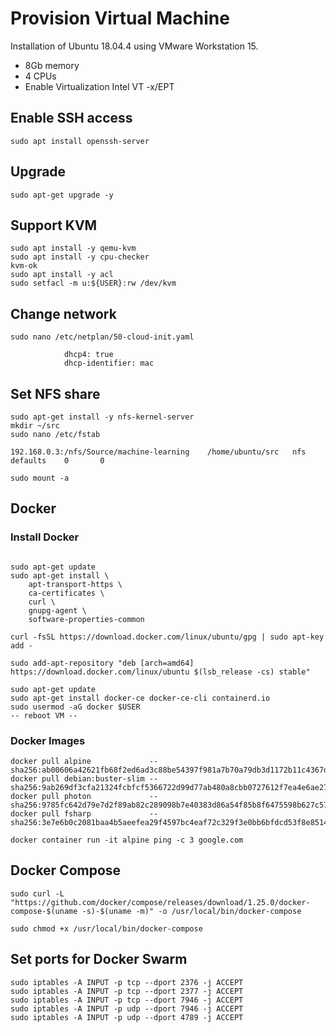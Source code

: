 # Provision Virtual Machine

Installation of Ubuntu 18.04.4 using VMware Workstation 15.

- 8Gb memory
- 4 CPUs
- Enable Virtualization Intel VT -x/EPT

## Enable SSH access
```console
sudo apt install openssh-server
```

## Upgrade
```console
sudo apt-get upgrade -y
```

## Support KVM
```console
sudo apt install -y qemu-kvm
sudo apt install -y cpu-checker
kvm-ok
sudo apt install -y acl
sudo setfacl -m u:${USER}:rw /dev/kvm
```

## Change network
```console
sudo nano /etc/netplan/50-cloud-init.yaml

            dhcp4: true
            dhcp-identifier: mac
```

## Set NFS share
```console
sudo apt-get install -y nfs-kernel-server
mkdir ~/src
sudo nano /etc/fstab
```

```text
192.168.0.3:/nfs/Source/machine-learning    /home/ubuntu/src   nfs      defaults    0       0
```

```console
sudo mount -a
```

## Docker

### Install Docker

```console

sudo apt-get update
sudo apt-get install \
    apt-transport-https \
    ca-certificates \
    curl \
    gnupg-agent \
    software-properties-common

curl -fsSL https://download.docker.com/linux/ubuntu/gpg | sudo apt-key add -

sudo add-apt-repository "deb [arch=amd64] https://download.docker.com/linux/ubuntu $(lsb_release -cs) stable"

sudo apt-get update
sudo apt-get install docker-ce docker-ce-cli containerd.io
sudo usermod -aG docker $USER
-- reboot VM --
```

### Docker Images

```console
docker pull alpine             -- sha256:ab00606a42621fb68f2ed6ad3c88be54397f981a7b70a79db3d1172b11c4367d
docker pull debian:buster-slim -- sha256:9ab269df3cfa21324fcbfcf5366722d99d77ab480a8cbb0727612f7ea4e6ae27
docker pull photon             -- sha256:9785fc642d79e7d2f89ab82c289098b7e40383d86a54f85b8f6475598b627c57
docker pull fsharp             -- sha256:3e7e6b0c2081baa4b5aeefea29f4597bc4eaf72c329f3e0bb6bfdcd53f8e8514

docker container run -it alpine ping -c 3 google.com
```

## Docker Compose

```console
sudo curl -L "https://github.com/docker/compose/releases/download/1.25.0/docker-compose-$(uname -s)-$(uname -m)" -o /usr/local/bin/docker-compose

sudo chmod +x /usr/local/bin/docker-compose
```

## Set ports for Docker Swarm

```console
sudo iptables -A INPUT -p tcp --dport 2376 -j ACCEPT
sudo iptables -A INPUT -p tcp --dport 2377 -j ACCEPT
sudo iptables -A INPUT -p tcp --dport 7946 -j ACCEPT
sudo iptables -A INPUT -p udp --dport 7946 -j ACCEPT
sudo iptables -A INPUT -p udp --dport 4789 -j ACCEPT
```